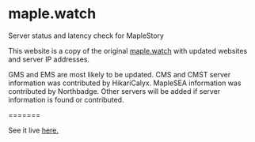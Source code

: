 # maple.watch
Server status and latency check for MapleStory

This website is a copy of the original [maple.watch](https://github.com/450/maple.watch) with updated websites and server IP addresses.

GMS and EMS are most likely to be updated.
CMS and CMST server information was contributed by HikariCalyx.
MapleSEA information was contributed by Northbadge.
Other servers will be added if server information is found or contributed.

=======

See it live [here.](https://xymu.github.io/maple.watch)
